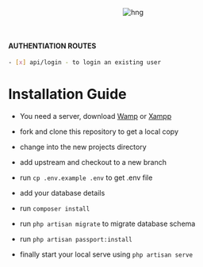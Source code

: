 <div align="center">
  
![hng](https://res.cloudinary.com/iambeejayayo/image/upload/v1554240066/brand-logo.png)

<br>

</div>

#### AUTHENTIATION ROUTES

```bash
- [x] api/login - to login an existing user
```





# Installation Guide

- You need a server, download [Wamp](http://www.wampserver.com/en/) or [Xampp](https://www.apachefriends.org/index.html)

- fork and clone this repository to get a local copy
- change into the new projects directory
- add upstream and checkout to a new branch
- run `cp .env.example .env` to get .env file
- add your database details
- run `composer install`
- run `php artisan migrate` to migrate database schema
- run `php artisan passport:install`
- finally start your local serve using `php artisan serve` 

